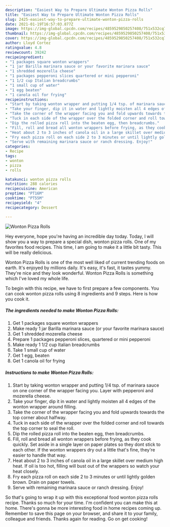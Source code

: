 ```yaml
---
description: "Easiest Way to Prepare Ultimate Wonton Pizza Rolls"
title: "Easiest Way to Prepare Ultimate Wonton Pizza Rolls"
slug: 2425-easiest-way-to-prepare-ultimate-wonton-pizza-rolls
date: 2021-01-19T16:57:03.877Z
image: https://img-global.cpcdn.com/recipes/4859529850257408/751x532cq70/wonton-pizza-rolls-recipe-main-photo.jpg
thumbnail: https://img-global.cpcdn.com/recipes/4859529850257408/751x532cq70/wonton-pizza-rolls-recipe-main-photo.jpg
cover: https://img-global.cpcdn.com/recipes/4859529850257408/751x532cq70/wonton-pizza-rolls-recipe-main-photo.jpg
author: Lloyd Cortez
ratingvalue: 4.8
reviewcount: 39242
recipeingredient:
- "1 packages square wonton wrappers"
- "1 jar Barilla marinara sauce or your favorite marinara sauce"
- "1 shredded mozerella cheese"
- "1 packages pepperoni slices quartered or mini pepperoni"
- "1 1/2 cup Italian breadcrumbs"
- "1 small cup of water"
- "1 egg beaten"
- "1 canola oil for frying"
recipeinstructions:
- "Start by taking wonton wrapper and putting 1/4 tsp. of marinara sauce on one corner of the wrapper facing you. Layer with pepperoni and mozerella cheese."
- "Take your finger, dip it in water and lightly moisten all 4 edges of the wonton wrapper around filling."
- "Take the corner of the wrapper facing you and fold upwards towards the top corner about halfway."
- "Tuck in each side of the wrapper over the folded corner and roll towards the top corner to seal the roll."
- "Dip the rolled pizza roll into the beaten egg, then breadcrumbs."
- "Fill, roll and bread all wonton wrappers before frying, as they cook quickly. Set aside in a single layer on paper plates so they dont stick to each other. If the wonton wrappers dry out a little that&#39;s fine, they&#39;re easier to handle that way."
- "Heat about 2 to 3 inches of canola oil in a large skillet over medium high heat. If oil is too hot, filling will bust out of the wrappers so watch your heat closely."
- "Fry each pizza roll on each side 2 to 3 minutes or until lightly golden brown. Drain on paper towels."
- "Serve with remaining marinara sauce or ranch dressing. Enjoy!"
categories:
- Recipe
tags:
- wonton
- pizza
- rolls

katakunci: wonton pizza rolls 
nutrition: 288 calories
recipecuisine: American
preptime: "PT16M"
cooktime: "PT55M"
recipeyield: "4"
recipecategory: Dessert

---
```



![Wonton Pizza Rolls](https://img-global.cpcdn.com/recipes/4859529850257408/751x532cq70/wonton-pizza-rolls-recipe-main-photo.jpg)

Hey everyone, hope you're having an incredible day today. Today, I will show you a way to prepare a special dish, wonton pizza rolls. One of my favorites food recipes. This time, I am going to make it a little bit tasty. This will be really delicious.



Wonton Pizza Rolls is one of the most well liked of current trending foods on earth. It's enjoyed by millions daily. It's easy, it's fast, it tastes yummy. They're nice and they look wonderful. Wonton Pizza Rolls is something which I've loved my whole life.


To begin with this recipe, we have to first prepare a few components. You can cook wonton pizza rolls using 8 ingredients and 9 steps. Here is how you cook it.

<!--inarticleads1-->

##### The ingredients needed to make Wonton Pizza Rolls:

1. Get 1 packages square wonton wrappers
1. Make ready 1 jar Barilla marinara sauce (or your favorite marinara sauce)
1. Get 1 shredded mozerella cheese
1. Prepare 1 packages pepperoni slices, quartered or mini pepperoni
1. Make ready 1 1/2 cup Italian breadcrumbs
1. Take 1 small cup of water
1. Get 1 egg, beaten
1. Get 1 canola oil for frying




<!--inarticleads2-->

##### Instructions to make Wonton Pizza Rolls:

1. Start by taking wonton wrapper and putting 1/4 tsp. of marinara sauce on one corner of the wrapper facing you. Layer with pepperoni and mozerella cheese.
1. Take your finger, dip it in water and lightly moisten all 4 edges of the wonton wrapper around filling.
1. Take the corner of the wrapper facing you and fold upwards towards the top corner about halfway.
1. Tuck in each side of the wrapper over the folded corner and roll towards the top corner to seal the roll.
1. Dip the rolled pizza roll into the beaten egg, then breadcrumbs.
1. Fill, roll and bread all wonton wrappers before frying, as they cook quickly. Set aside in a single layer on paper plates so they dont stick to each other. If the wonton wrappers dry out a little that&#39;s fine, they&#39;re easier to handle that way.
1. Heat about 2 to 3 inches of canola oil in a large skillet over medium high heat. If oil is too hot, filling will bust out of the wrappers so watch your heat closely.
1. Fry each pizza roll on each side 2 to 3 minutes or until lightly golden brown. Drain on paper towels.
1. Serve with remaining marinara sauce or ranch dressing. Enjoy!




So that's going to wrap it up with this exceptional food wonton pizza rolls recipe. Thanks so much for your time. I'm confident you can make this at home. There's gonna be more interesting food in home recipes coming up. Remember to save this page on your browser, and share it to your family, colleague and friends. Thanks again for reading. Go on get cooking!
